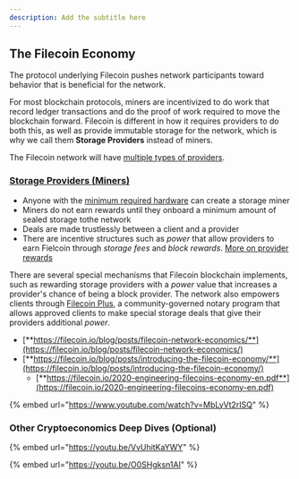 ```yaml
---
description: Add the subtitle here
---
```


## The Filecoin Economy

The protocol underlying Filecoin pushes network participants toward behavior that is beneficial for the network.

For most blockchain protocols, miners are incentivized to do work that record ledger transactions and do the proof of work required to move the blockchain forward. Filecoin is different in how it requires providers to do both this, as well as provide immutable storage for the network, which is why we call them **Storage Providers** instead of miners.

The Filecoin network will have [multiple types of providers](https://docs.filecoin.io/storage-provider/how-providing-works/#types-of-provider).

### [Storage Providers (Miners)](https://docs.filecoin.io/storage-provider/how-providing-works/#deals)

* Anyone with the [minimum required hardware](https://docs.filecoin.io/storage-provider/hardware-requirements/) can create a storage miner
* Miners do not earn rewards until they onboard a minimum amount of sealed storage tothe network
* Deals are made trustlessly between a client and a provider
* There are incentive structures such as _power_ that allow providers to earn Fielcoin through _storage fees_ and _block rewards_. [More on provider rewards](https://docs.filecoin.io/storage-provider/storage-provider-rewards/#storage-fees)

There are several special mechanisms that Filecoin blockchain implements, such as rewarding storage providers with a _power_ value that increases a provider's chance of being a block provider. The network also empowers clients through [Filecoin Plus](https://plus.fil.org/), a community-governed notary program that allows approved clients to make special storage deals that give their providers additional _power_.

* [**https://filecoin.io/blog/posts/filecoin-network-economics/**](https://filecoin.io/blog/posts/filecoin-network-economics/)
* [**https://filecoin.io/blog/posts/introducing-the-filecoin-economy/**](https://filecoin.io/blog/posts/introducing-the-filecoin-economy/)
  * [**https://filecoin.io/2020-engineering-filecoins-economy-en.pdf**](https://filecoin.io/2020-engineering-filecoins-economy-en.pdf)

{% embed url="https://www.youtube.com/watch?v=MbLyVt2rISQ" %}

### Other Cryptoeconomics Deep Dives (Optional)

{% embed url="https://youtu.be/VvUhitKaYWY" %}

{% embed url="https://youtu.be/O0SHgksn1AI" %}
